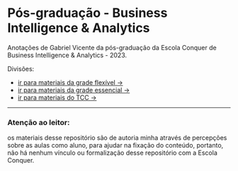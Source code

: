 # Pós-graduação - Business Intelligence & Analytics

Anotações de Gabriel Vicente da pós-graduação da Escola Conquer de Business Intelligence & Analytics - 2023.

Divisões: 
- [ir para materiais da grade flexível →](grade-flexivel)
- [ir para materiais da grade essencial →](#)
- [ir para materiais do  TCC →](#)

---
### Atenção ao leitor:
os materiais desse repositório são de autoria minha através de percepções sobre as aulas como aluno, para ajudar na fixação do conteúdo, portanto, não há nenhum vínculo ou formalização desse repositório com a Escola Conquer.
